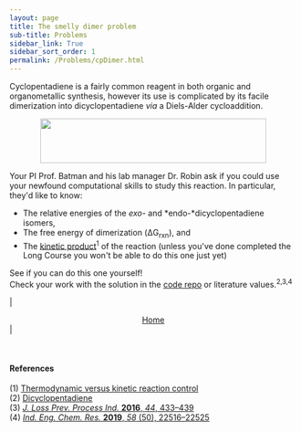 ```yaml
---
layout: page
title: The smelly dimer problem
sub-title: Problems
sidebar_link: True
sidebar_sort_order: 1
permalink: /Problems/cpDimer.html
---
```

<!-- markdownlint-disable-file MD040 -->

Cyclopentadiene is a fairly common reagent in both organic and organometallic synthesis, however its use is complicated by its facile dimerization into dicyclopentadiene *via* a Diels-Alder cycloaddition.  

<center>
    <img src="/dftCourse/assets/cpdimer.png" width="396" height="77.9">
</center>

Your PI Prof. Batman and his lab manager Dr. Robin ask if you could use your newfound computational skills to study this reaction. In particular, they'd like to know:  

- The relative energies of the *exo-* and *endo-*dicyclopentadiene isomers,
- The free energy of dimerization (ΔG<sub>rxn</sub>), and
- The [kinetic product](https://en.wikipedia.org/wiki/Thermodynamic_versus_kinetic_reaction_control)<sup>1</sup> of the reaction (unless you've done completed the Long Course you won't be able to do this one just yet)  

See if you can do this one yourself!  
Check your work with the solution in the [code repo](https://github.com/thisisntnathan/dftShortCourseFiles) or literature values.<sup>2,3,4</sup>

| <center><a href="/dftCourse/Introduction.html">Home</a></center> |

<br>

#### References

(1) [Thermodynamic versus kinetic reaction control](https://en.wikipedia.org/wiki/Thermodynamic_versus_kinetic_reaction_control)  
(2) [Dicyclopentadiene](https://en.wikipedia.org/wiki/Dicyclopentadiene)  
(3) [*J. Loss Prev. Process Ind.* **2016**, *44*, 433–439](https://doi.org/10.1016/j.jlp.2016.10.015)  
(4) [*Ind. Eng. Chem. Res.* **2019**, *58* (50), 22516–22525](https://pubs.acs.org/doi/10.1021/acs.iecr.9b04018)  

